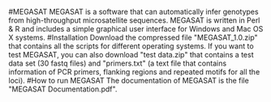 #MEGASAT
MEGASAT is a software that can automatically infer genotypes from high-throughput microsatellite sequences. MEGASAT is written in Perl & R and includes a simple graphical user interface for Windows and Mac OS X systems.
#Installation
Download the compressed file "MEGASAT_1.0.zip" that contains all the scripts for different operating systems.
If you want to test MEGASAT, you can also download "test data.zip" that contains a test data set (30 fastq files) and "primers.txt" (a text file that contains information of PCR primers, flanking regions and repeated motifs for all the loci). 
#How to run MEGASAT
The documentation of MEGASAT is the file "MEGASAT Documentation.pdf".
